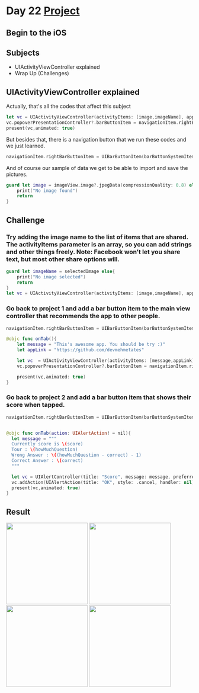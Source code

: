 # Day 22 <a href="https://github.com/devmehmetates/365-day-of-code/tree/main/Project/Day22"> Project </a>

## Begin to the iOS

## Subjects

+ UIActivityViewController explained
+ Wrap Up (Challenges)

## UIActivityViewController explained

Actually, that's all the codes that affect this subject
```swift
let vc = UIActivityViewController(activityItems: [image,imageName], applicationActivities: [])
vc.popoverPresentationController?.barButtonItem = navigationItem.rightBarButtonItem    
present(vc,animated: true)
```

But besides that, there is a navigation button that we run these codes and we just learned.
```swift
navigationItem.rightBarButtonItem = UIBarButtonItem(barButtonSystemItem: .action, target: self, action: #selector(shareTabbed))
```

And of course our sample of data we get to be able to import and save the pictures.
```swift
guard let image = imageView.image?.jpegData(compressionQuality: 0.8) else{
    print("No image found")
    return
}
```
## Challenge

### Try adding the image name to the list of items that are shared. The activityItems parameter is an array, so you can add strings and other things freely. Note: Facebook won’t let you share text, but most other share options will.

```swift
guard let imageName = selectedImage else{
    print("No image selected")
    return
}
let vc = UIActivityViewController(activityItems: [image,imageName], applicationActivities: [])
```

### Go back to project 1 and add a bar button item to the main view controller that recommends the app to other people.
```swift
navigationItem.rightBarButtonItem = UIBarButtonItem(barButtonSystemItem: .action, target: self, action: #selector(onTab))

@objc func onTab(){
    let message = "This's awesome app. You should be try :)"
    let appLink = "https://github.com/devmehmetates"

    let vc  = UIActivityViewController(activityItems: [message,appLink], applicationActivities: [])
    vc.popoverPresentationController?.barButtonItem = navigationItem.rightBarButtonItem

    present(vc,animated: true)
}
```

### Go back to project 2 and add a bar button item that shows their score when tapped.

```swift
navigationItem.rightBarButtonItem = UIBarButtonItem(barButtonSystemItem: .action, target: self, action: #selector(onTab))


@objc func onTab(action: UIAlertAction! = nil){
  let message = """
  Currently score is \(score)
  Tour : \(howMuchQuestion)
  Wrong Answer : \((howMuchQuestion - correct) - 1)
  Correct Answer : \(correct)
  """

  let vc = UIAlertController(title: "Score", message: message, preferredStyle: .alert)
  vc.addAction(UIAlertAction(title: "OK", style: .cancel, handler: nil))
  present(vc,animated: true)
}
```

## Result

<div>
<img src="https://user-images.githubusercontent.com/74152011/150637687-be35529e-5eee-47af-b6ca-a872836b2f43.png" width=220> 
<img src="https://user-images.githubusercontent.com/74152011/150637695-a1ffdf43-8152-4437-80e4-b8db935bf43f.png" width=220>
<img src="https://user-images.githubusercontent.com/74152011/150637688-11ebc774-32f1-46f1-bae8-9997fbdc18dd.png" width=220>
<img src="https://user-images.githubusercontent.com/74152011/150637691-f484e201-c1d9-4c1c-b7b0-3df4587e87c7.png" width=220>
</div>

